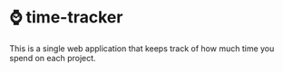 # ⌚ time-tracker
This is a single web application that keeps track of how much time you spend on each project.
